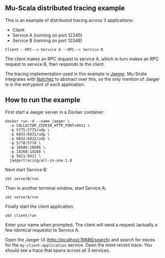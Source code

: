 ## Mu-Scala distributed tracing example

This is an example of distributed tracing across 3 applications:

* Client
* Service A (running on port 12345)
* Service B (running on port 12346)

```
Client --RPC--> Service A --RPC--> Service B
```

The client makes an RPC request to service A, which in turn makes an RPC request
to service B, then responds to the client.

The tracing implementation used in this example is
[Jaeger](https://www.jaegertracing.io/). Mu-Scala integrates with
[Natchez](https://github.com/tpolecat/natchez) to abstract over this, so the
only mention of Jaeger is in the entrypoint of each application.

## How to run the example

First start a Jaeger server in a Docker container:

```
docker run -d --name jaeger \
  -e COLLECTOR_ZIPKIN_HTTP_PORT=9411 \
  -p 5775:5775/udp \
  -p 6831:6831/udp \
  -p 6832:6832/udp \
  -p 5778:5778 \
  -p 16686:16686 \
  -p 14268:14268 \
  -p 9411:9411 \
  jaegertracing/all-in-one:1.8
```

Next start Service B:

```
sbt serverB/run
```

Then in another terminal window, start Service A:

```
sbt serverA/run
```

Finally start the client application:

```
sbt client/run
```

Enter your name when prompted. The client will send a request (actually a few
identical requests) to Service A.

Open the Jaeger UI
([http://localhost:16686/search](http://localhost:16686/search)) and search for
traces for the `my-client-application` service. Open the most recent trace. You
should see a trace that spans across all 3 services.
